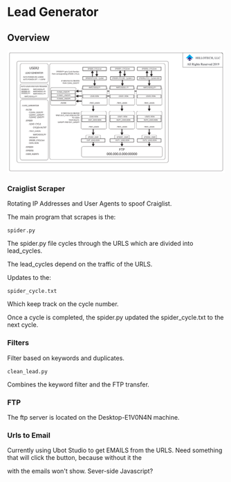 # Lead Generator

## Overview

![lead-generator](lead-generator.png)

### Craiglist Scraper

Rotating IP Addresses and User Agents to spoof Craiglist. 

The main program that scrapes is the:

    spider.py

The spider.py file cycles through the URLS which are divided into lead_cycles.

The lead_cycles depend on the traffic of the URLS.

Updates to the:

    spider_cycle.txt

Which keep track on the cycle number.

Once a cycle is completed, the spider.py updated the spider_cycle.txt to the next cycle.

### Filters

Filter based on keywords and duplicates.

    clean_lead.py

Combines the keyword filter and the FTP transfer.

### FTP

The ftp server is located on the Desktop-E1V0N4N machine.

### Urls to Email

Currently using Ubot Studio to get EMAILS from the URLS. 
Need something that will click the button, because without it the <div></div> with the emails won't show. 
Sever-side Javascript?